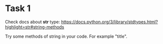 # Task 1
Check docs about **str** type: https://docs.python.org/3/library/stdtypes.html?highlight=str#string-methods

Try some methods of string in your code. For example "title".